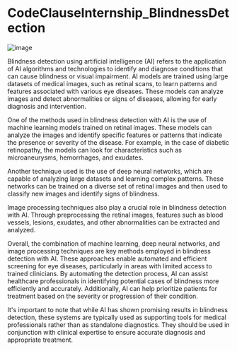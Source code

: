 # CodeClauseInternship_BlindnessDetection

![image](https://github.com/pavankalyanchittala/CodeClauseInternship_BlindnessDetection/assets/117903644/86010894-3bb8-46be-8a15-eb1979c5512c)


Blindness detection using artificial intelligence (AI) refers to the application of AI algorithms and technologies to identify and diagnose conditions that can cause blindness or visual impairment. AI models are trained using large datasets of medical images, such as retinal scans, to learn patterns and features associated with various eye diseases. These models can analyze images and detect abnormalities or signs of diseases, allowing for early diagnosis and intervention.

One of the methods used in blindness detection with AI is the use of machine learning models trained on retinal images. These models can analyze the images and identify specific features or patterns that indicate the presence or severity of the disease. For example, in the case of diabetic retinopathy, the models can look for characteristics such as microaneurysms, hemorrhages, and exudates.

Another technique used is the use of deep neural networks, which are capable of analyzing large datasets and learning complex patterns. These networks can be trained on a diverse set of retinal images and then used to classify new images and identify signs of blindness.

Image processing techniques also play a crucial role in blindness detection with AI. Through preprocessing the retinal images, features such as blood vessels, lesions, exudates, and other abnormalities can be extracted and analyzed.

Overall, the combination of machine learning, deep neural networks, and image processing techniques are key methods employed in blindness detection with AI. These approaches enable automated and efficient screening for eye diseases, particularly in areas with limited access to trained clinicians. By automating the detection process, AI can assist healthcare professionals in identifying potential cases of blindness more efficiently and accurately. Additionally, AI can help prioritize patients for treatment based on the severity or progression of their condition.

It's important to note that while AI has shown promising results in blindness detection, these systems are typically used as supporting tools for medical professionals rather than as standalone diagnostics. They should be used in conjunction with clinical expertise to ensure accurate diagnosis and appropriate treatment.
